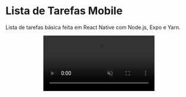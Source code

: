 # Lista de Tarefas Mobile
Lista de tarefas básica feita em React Native com Node.js, Expo e Yarn.
<div align="center">
  <video src="https://user-images.githubusercontent.com/106649118/227757542-8a28b94d-14ac-4908-adea-46972bfd599f.mp4" autoplay muted loop></video>
</div>